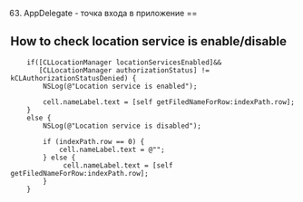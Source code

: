 63. AppDelegate - точка входа в приложение
==

## How to check location service is enable/disable

```objc
    if([CLLocationManager locationServicesEnabled]&&
       [CLLocationManager authorizationStatus] != kCLAuthorizationStatusDenied) {
        NSLog(@"Location service is enabled");
        
        cell.nameLabel.text = [self getFiledNameForRow:indexPath.row];
    }
    else {
        NSLog(@"Location service is disabled");
        
        if (indexPath.row == 0) {
            cell.nameLabel.text = @"";
        } else {
             cell.nameLabel.text = [self getFiledNameForRow:indexPath.row];
        }
    }
	
```



